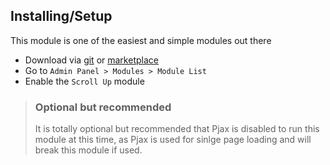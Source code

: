 ## Installing/Setup
This module is one of the easiest and simple modules out there
- Download via [git](https://github.com/GreenMeteor/humhub-scrollup-module.git) or [marketplace](https://www.humhub.com/en/marketplace/scrollup/)
- Go to `Admin Panel > Modules > Module List`
- Enable the `Scroll Up` module

> ### Optional but recommended
> It is totally optional but recommended that Pjax is disabled to run this module at this time, as Pjax is used for sinlge page loading
> and will break this module if used.
